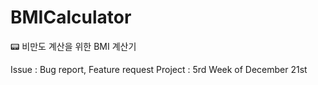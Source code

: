 # BMICalculator

📟 비만도 계산을 위한 BMI 계산기

Issue : Bug report, Feature request
Project : 5rd Week of December 21st
